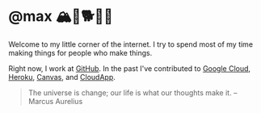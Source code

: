 # @max 🏔🌳🐕👨‍💻

Welcome to my little corner of the internet. I try to spend most of my time making things for people who make things.

Right now, I work at [GitHub](https://github.com/github). In the past I've contributed to [Google Cloud](https://cloud.google.com/run), [Heroku](https://www.heroku.com/), [Canvas](https://github.com/usecanvas), and [CloudApp](http://web.archive.org/web/20140101044955/http://getcloudapp.com/).

> The universe is change; our life is what our thoughts make it. – Marcus Aurelius
